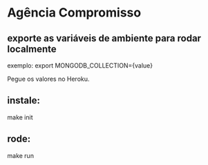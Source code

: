 # Agência Compromisso

## exporte as variáveis de ambiente para rodar localmente
exemplo:
export MONGODB_COLLECTION={value}

Pegue os valores no Heroku.

## instale: 
make init

## rode:
make run 